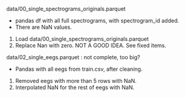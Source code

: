 data/00_single_spectrograms_originals.parquet

- pandas df with all full spectrograms, with spectrogram_id added.
- There are NaN values.

1. Load data/00_single_spectrograms_originals.parquet
1. Replace Nan with zero. NOT A GOOD IDEA. See fixed items.


data/02_single_eegs.parquet : not complete, too big?

- Pandas with all eegs from train.csv, after cleaning.

1. Removed eegs with more than 5 rows with NaN.
1. Interpolated NaN for the rest of eegs with NaN.